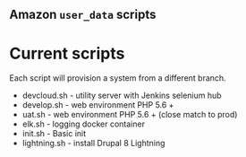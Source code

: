 ## Amazon ```user_data``` scripts

# Current scripts 
Each script will provision a system from a different branch.

- devcloud.sh - utility server with Jenkins selenium hub
- develop.sh - web environment PHP 5.6 +
- uat.sh - web environment PHP 5.6 + (close match to prod)
- elk.sh - logging docker container
- init.sh - Basic init
- lightning.sh - install Drupal 8 Lightning 


